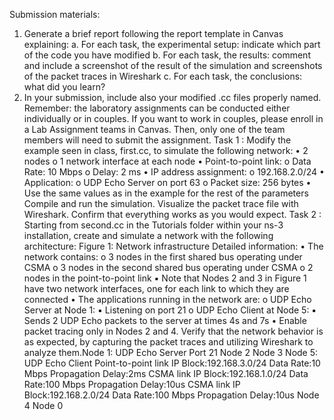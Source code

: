 Submission materials:
1. Generate a brief report following the report template in Canvas explaining:
a. For each task, the experimental setup: indicate which part of the code you have modified
b. For each task, the results: comment and include a screenshot of the result of the
simulation and screenshots of the packet traces in Wireshark
c. For each task, the conclusions: what did you learn?
2. In your submission, include also your modified .cc files properly named.
Remember: the laboratory assignments can be conducted either individually or in couples. If you want to
work in couples, please enroll in a Lab Assignment teams in Canvas. Then, only one of the team
members will need to submit the assignment.
Task 1 :
Modify the example seen in class, first.cc, to simulate the following network:
• 2 nodes
o 1 network interface at each node
• Point-to-point link:
o Data Rate: 10 Mbps
o Delay: 2 ms
• IP address assignment:
o 192.168.2.0/24
• Application:
o UDP Echo Server on port 63
o Packet size: 256 bytes
• Use the same values as in the example for the rest of the parameters
Compile and run the simulation. Visualize the packet trace file with Wireshark. Confirm that everything
works as you would expect.
Task 2 :
Starting from second.cc in the Tutorials folder within your ns-3 installation, create and simulate a network
with the following architecture:
Figure 1: Network infrastructure
Detailed information:
• The network contains:
o 3 nodes in the first shared bus operating under CSMA
o 3 nodes in the second shared bus operating under CSMA
o 2 nodes in the point-to-point link
▪ Note that Nodes 2 and 3 in Figure 1 have two network interfaces, one for each
link to which they are connected
• The applications running in the network are:
o UDP Echo Server at Node 1:
▪ Listening on port 21
o UDP Echo Client at Node 5:
▪ Sends 2 UDP Echo packets to the server at times 4s and 7s
• Enable packet tracing only in Nodes 2 and 4.
Verify that the network behavior is as expected, by capturing the packet traces and utilizing Wireshark to
analyze them.Node 1:
UDP Echo Server
Port 21
Node 2 Node 3 Node 5:
UDP Echo Client
Point-to-point link
IP Block:192.168.3.0/24
Data Rate:10 Mbps
Propagation Delay:2ms
CSMA link
IP Block:192.168.1.0/24
Data Rate:100 Mbps
Propagation Delay:10us
CSMA link
IP Block:192.168.2.0/24
Data Rate:100 Mbps
Propagation Delay:10us
Node 4
Node 0
